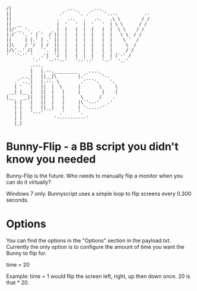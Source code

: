 ```                                                       
/|                    _..._     _..._                  
||                  .'     '. .'     '..-.          .- 
||                 .   .-.   .   .-.   .\ \        / / 
||  __             |  '   '  |  '   '  | \ \      / /  
||/'__ '.   _    _ |  |   |  |  |   |  |  \ \    / /   
|:/`  '. ' | '  / ||  |   |  |  |   |  |   \ \  / /    
||     | |.' | .' ||  |   |  |  |   |  |    \ `  /     
||\    / '/  | /  ||  |   |  |  |   |  |     \  /      
|/\'..' /|   `'.  ||  |   |  |  |   |  |     / /       
'  `'-'` '   .'|  '/  |   |  |  |   |  | |`-' /        
          `-'  `--''--'   '--'--'   '--'  '..'         
         .---.                                         
         |   |.--._________   _...._                   
     _.._|   ||__|\        |.'      '-.                
   .' .._|   |.--. \        .'```'.    '.              
   | '   |   ||  |  \      |       \     \             
 __| |__ |   ||  |   |     |        |    |             
|__   __||   ||  |   |      \      /    .              
   | |   |   ||  |   |     |\`'-.-'   .'               
   | |   |   ||__|   |     | '-....-'`                 
   | |   '---'      .'     '.                          
   | |            '-----------'                        
   |_| 
   ```
   
# Bunny-Flip - a BB script you didn't know you needed
Bunny-Flip is the future. Who needs to manually flip a monitor when you can do it virtually?

Windows 7 only. 
Bunnyscript uses a simple loop to flip screens every 0.300 seconds.

# Options
You can find the options in the "Options" section in the payload.txt. Currently the only option is to configure the amount of time you want the Bunny to flip for. 

time = 20

Example: time = 1 would flip the screen left, right, up then down once. 20 is that * 20. 
